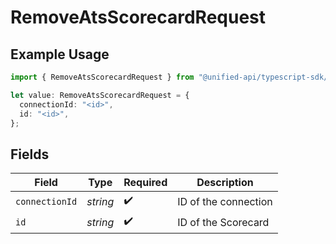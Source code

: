 # RemoveAtsScorecardRequest

## Example Usage

```typescript
import { RemoveAtsScorecardRequest } from "@unified-api/typescript-sdk/sdk/models/operations";

let value: RemoveAtsScorecardRequest = {
  connectionId: "<id>",
  id: "<id>",
};
```

## Fields

| Field                | Type                 | Required             | Description          |
| -------------------- | -------------------- | -------------------- | -------------------- |
| `connectionId`       | *string*             | :heavy_check_mark:   | ID of the connection |
| `id`                 | *string*             | :heavy_check_mark:   | ID of the Scorecard  |